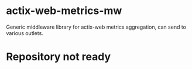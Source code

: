 # actix-web-metrics-mw
Generic middleware library for actix-web metrics aggregation, can send to various outlets.

# Repository not ready
